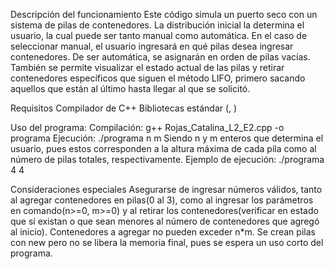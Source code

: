 Descripción del funcionamiento
Este código simula un puerto seco con un sistema de pilas de 
contenedores. La distribución inicial la determina el usuario, 
la cual puede ser tanto manual como automática.
En el caso de seleccionar manual, el usuario ingresará en qué
pilas desea ingresar contenedores. De ser automática, se asignarán
en orden de pilas vacías.
También se permite visualizar el estado actual de las pilas y 
retirar contenedores específicos que siguen el método LIFO, 
primero sacando aquellos que están al último hasta llegar al que
se solicitó.

Requisitos
Compilador de C++
Bibliotecas estándar (<iostream>, <cstdlib>)

Uso del programa:
Compilación: g++ Rojas_Catalina_L2_E2.cpp -o programa
Ejecución: ./programa n m
Siendo n y m enteros que determina el usuario, pues estos 
corresponden a la altura máxima de cada pila como al número de 
pilas totales, respectivamente.
Ejemplo de ejecución: ./programa 4 4

Consideraciones especiales
Asegurarse de ingresar números válidos, tanto al agregar contenedores
en pilas(0 al 3), como al ingresar los parámetros en comando(n>=0, m>=0)
y al retirar los contenedores(verificar en estado que sí existan o que 
sean menores al número de contenedores que agregó al inicio).
Contenedores a agregar no pueden exceder n*m.
Se crean pilas con new pero no se libera la memoria final,
pues se espera un uso corto del programa.